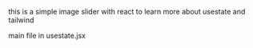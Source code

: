 this is a simple image slider with react to learn more about usestate and tailwind 

main file in usestate.jsx
